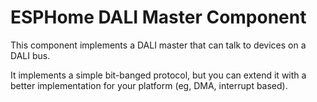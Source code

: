 # ESPHome DALI Master Component

This component implements a DALI master that can talk to devices on a DALI bus.

It implements a simple bit-banged protocol, but you can extend it with a better implementation
for your platform (eg, DMA, interrupt based).


